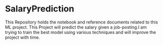 # SalaryPrediction
This Repository holds the notebook and reference documents related to this ML project. This Project will predict the salary given a job-posting.I am trying to train the best model using various techniques and will improve the project with time.

